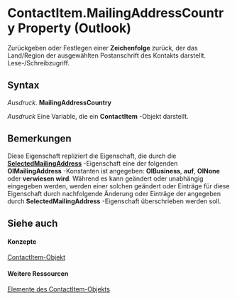 
# ContactItem.MailingAddressCountry Property (Outlook)

Zurückgeben oder Festlegen einer  **Zeichenfolge** zurück, der das Land/Region der ausgewählten Postanschrift des Kontakts darstellt. Lese-/Schreibzugriff.


## Syntax

 _Ausdruck_. **MailingAddressCountry**

 _Ausdruck_ Eine Variable, die ein **ContactItem** -Objekt darstellt.


## Bemerkungen

Diese Eigenschaft repliziert die Eigenschaft, die durch die  **[SelectedMailingAddress](7f0a68a0-2663-276f-7217-f580d63edb51.md)** -Eigenschaft eine der folgenden **OlMailingAddress** -Konstanten ist angegeben: **OlBusiness**, **auf**, **OlNone** oder **verwiesen wird**. Während es kann geändert oder unabhängig eingegeben werden, werden einer solchen geändert oder Einträge für diese Eigenschaft durch nachfolgende Änderung oder Einträge der angegeben durch **SelectedMailingAddress** -Eigenschaft überschrieben werden soll.


## Siehe auch


#### Konzepte


[ContactItem-Objekt](8e32093c-a678-f1fd-3f35-c2d8994d166f.md)
#### Weitere Ressourcen


[Elemente des ContactItem-Objekts](http://msdn.microsoft.com/library/a8b13369-4c87-02aa-e62a-1f3067e559fa%28Office.15%29.aspx)
